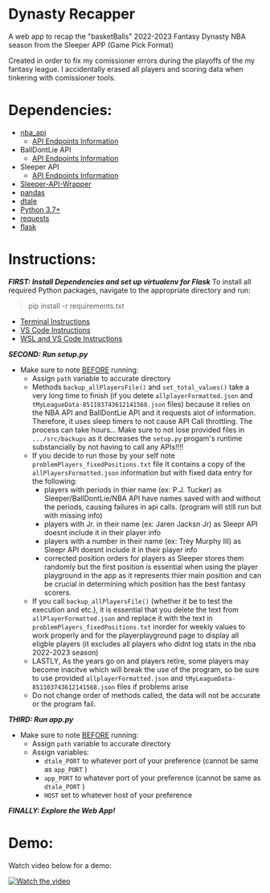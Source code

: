 # Dynasty Recapper
A web app to recap the "basketBalls" 2022-2023 Fantasy Dynasty NBA season from the Sleeper APP (Game Pick Format)

Created in order to fix my comissioner errors during the playoffs of the my fantasy league. I accidentally erased all players and scoring data when tinkering with comissioner tools.

# Dependencies:
 - [nba_api](https://pypi.org/project/nba-api/) 
   - [API Endpoints Information](https://github.com/swar/nba_api/tree/master/docs/nba_api/stats/endpoints)
 - BallDontLie API
    - [API Endpoints Information](https://www.balldontlie.io/home.html#introduction)
 - Sleeper API
    - [API Endpoints Information](https://docs.sleeper.com/)
 - [Sleeper-API-Wrapper](https://github.com/dtsong/sleeper-api-wrapper#install)
 - [pandas](https://pandas.pydata.org/docs/getting_started/install.html#installing-pandas)
 - [dtale](https://pypi.org/project/dtale/)
 - [Python 3.7+](https://www.python.org/downloads/)
 - [requests](https://pypi.org/project/requests/)
 - [flask](https://flask.palletsprojects.com/en/2.3.x/installation/#install-flask)

# Instructions:
**<em>FIRST: Install Dependencies and set up virtualenv for Flask</em>**
To install all required Python packages, navigate to the appropriate directory and run:
> pip install -r requirements.txt
 - [Terminal Instructions](https://www.twilio.com/docs/usage/tutorials/how-to-set-up-your-python-and-flask-development-environment)
 - [VS Code Instructions](https://code.visualstudio.com/docs/python/environments)
 - [WSL and VS Code Instructions](https://thecodeblogger.com/2020/09/24/wsl-setup-vs-code-for-python-development/)

**<em>SECOND: Run setup.py</em>**
 - Make sure to note <ins>BEFORE</ins> running:
    - Assign <code>path</code>  variable to accurate directory
    - Methods <code>backup_allPlayersFile()</code> and <code>set_total_values()</code> take a very long time to finish (if you delete <code>allplayerFormatted.json</code> and <code>tMyLeagueData-851103743612141568.json</code> files)  because it relies on the NBA API and BallDontLie API and it requests alot of information. Therefore, it uses sleep timers to not cause API Call throttling. The process can take hours... Make sure to not lose provided files in <code>.../src/backups</code> as it decreases the <code>setup.py</code> progam's runtime substancially by not having to call any APIs!!!!
    - If you decide to run those by your self note <code>problemPlayers_fixedPositions.txt</code> file It contains a copy of the <code>allPlayersFormatted.json</code> information but with fixed data entry for the following:
        - players with periods in thier name (ex: P.J. Tucker) as Sleeper/BallDontLie/NBA API have names saved with and without the periods, causing failures in api calls. (program will still run but with missing info)
        - players with Jr. in their name (ex: Jaren Jacksn Jr) as Sleepr API doesnt include it in their player info
        - players with a number in their name (ex: Trey Murphy III) as Sleepr API doesnt include it in their player info
        - corrected position orders for players as Sleeper stores them randomly but the first position is essential when using the player playground in the app as it represents thier main position and can be crucial in determining which position has the best fantasy scorers.
    - If you call <code>backup_allPlayersFile()</code> (whether it be to test the execution and etc.), it is essential that you delete the text from <code>allPlayerFormatted.json</code> and replace it with the text in <code>problemPlayers_fixedPositions.txt</code> inorder for weekly values to work properly and for the playerplayground page to display all eligble players (it excludes all players who didnt log stats in the nba 2022-2023 season) 
    - LASTLY, As the years go on and players retire, some players may become inacitve which will break the use of the  program, so be sure to use provided <code>allplayerFormatted.json</code> and <code>tMyLeagueData-851103743612141568.json</code> files if problems arise
    - Do not change order of methods called, the data will not be accurate or the program fail.
    
**<em>THIRD: Run app.py</em>**
 - Make sure to note <ins>BEFORE</ins> running:
    - Assign <code>path</code>  variable to accurate directory
    - Assign variables:
        - <code>dtale_PORT</code>  to whatever port of your preference (cannot be same as <code>app_PORT</code> )
        - <code>app_PORT</code>  to whatever port of your preference (cannot be same as <code>dtale_PORT</code> )
        - <code>HOST</code>  set to whatever host of your preference

**<em>FINALLY: Explore the Web App!</em>**

# Demo:

Watch video below for a demo:

[![Watch the video](https://img.youtube.com/vi/WF-bI5ZELvc/maxresdefault.jpg)](https://www.youtube.com/watch?v=WF-bI5ZELvc)